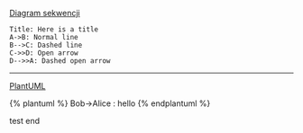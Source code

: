 [Diagram sekwencji](https://bramp.github.io/js-sequence-diagrams/)

```sequence
Title: Here is a title
A->B: Normal line
B-->C: Dashed line
C->>D: Open arrow
D-->>A: Dashed open arrow
```

---

[PlantUML](http://plantuml.com/)

{% plantuml %}
Bob->Alice : hello
{% endplantuml %}

test end

